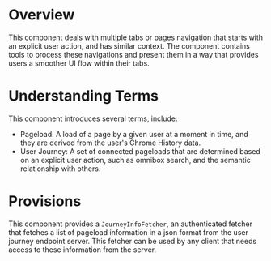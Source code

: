 # Overview
This component deals with multiple tabs or pages navigation that starts with an
explicit user action, and has similar context. The component contains tools to
process these navigations and present them in a way that provides users a
smoother UI flow within their tabs.

# Understanding Terms
This component introduces several terms, include:
* Pageload: A load of a page by a given user at a moment in time, and they are
derived from the user's Chrome History data.
* User Journey: A set of connected pageloads that are determined based on an
explicit user action, such as omnibox search, and the semantic relationship
with others.

# Provisions
This component provides a `JourneyInfoFetcher`, an authenticated fetcher that
fetches a list of pageload information in a json format from the user journey
endpoint server. This fetcher can be used by any client that needs access to 
these information from the server.
